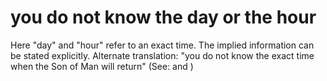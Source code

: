 
# you do not know the day or the hour
Here "day" and "hour" refer to an exact time. The implied information can be stated explicitly. Alternate translation: "you do not know the exact time when the Son of Man will return" (See:  and )